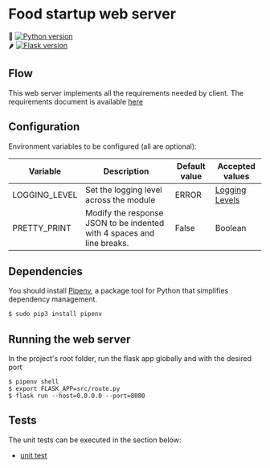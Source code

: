# Food startup web server 

🐍 [![Python version](https://img.shields.io/badge/python-3.6-blue)](https://python.org)</br>
🌶 [![Flask version](https://img.shields.io/badge/flask-1.1.1-blue)](https://python.org)

## Flow 

This web server implements all the requirements needed by client. The requirements document is available [here](requirements.pdf)

## Configuration

Environment variables to be configured (all are optional):

| Variable | Description | Default value | Accepted values |
| -------- | ----------- | ------------- | --------------- |
| LOGGING_LEVEL | Set the logging level across the module | ERROR | [Logging Levels](https://docs.python.org/3/library/logging.html#levels) |
| PRETTY_PRINT | Modify the response JSON to be indented with 4 spaces and line breaks. | False | Boolean |

## Dependencies

You should install [Pipenv](https://docs.pipenv.org), a package tool for Python that simplifies dependency management.

```bash
$ sudo pip3 install pipenv
```

## Running the web server

In the project's root folder, run the flask app globally and with the desired port

```
$ pipenv shell
$ export FLASK_APP=src/route.py
$ flask run --host=0.0.0.0 --port=8080
```

## Tests

The unit tests can be executed in the section below:

- [unit test](tests)




